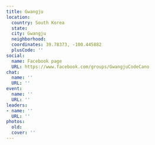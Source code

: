 ```yaml
---
title: Gwangju
location:
  country: South Korea
  state: 
  city: Gwangju
  neighborhood: 
  coordinates: 39.78373, -100.445882
  plusCode: ''
social:
  name: Facebook page
  URL: https://www.facebook.com/groups/GwangjuCodeCano
chat:
  name: ''
  URL: ''
event:
  name: ''
  URL: ''
leaders:
- name: ''
  URL: ''
photos:
  old: 
  cover: ''
---
```

